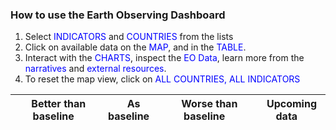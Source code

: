 ### How to use the Earth Observing Dashboard

1. Select <span style="color:blue">INDICATORS</span> and <span style="color:blue">COUNTRIES</span> from the lists
2. Click on available data on the <span style="color:blue">MAP</span>,  and in the <span style="color:blue">TABLE</span>.
3. Interact with the <span style="color:blue">CHARTS</span>, inspect the <span style="color:blue">EO Data</span>, learn more from the <span style="color:blue">narratives</span> and <span style="color:blue">external resources</span>.
4. To reset the map view, click on <span style="color:blue">ALL COUNTRIES, ALL INDICATORS</span>


<img src="/data/trilateral/Green.png" width=12> Better than baseline  | <img src="/data/trilateral/Blue.png" width=12> As baseline  | <img src="/data/trilateral/Red.png" width=12> Worse than baseline |<img src="/data/trilateral/Grey.png" width=12> Upcoming data |
----|----|----|----|

